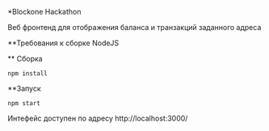 *Blockone Hackathon

Веб фронтенд для отображения баланса и транзакций заданного адреса

**Требования к сборке
NodeJS

** Сборка
```
npm install
```

**Запуск
```
npm start
```

Интефейс доступен по адресу http://localhost:3000/